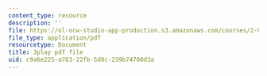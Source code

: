 ```yaml
---
content_type: resource
description: ''
file: https://ol-ocw-studio-app-production.s3.amazonaws.com/courses/2-003sc-engineering-dynamics-fall-2011/c9a6e225a78322fb5d0c239b74700d3a_jROTMB142T0.pdf
file_type: application/pdf
resourcetype: Document
title: 3play pdf file
uid: c9a6e225-a783-22fb-5d0c-239b74700d3a
---
```


